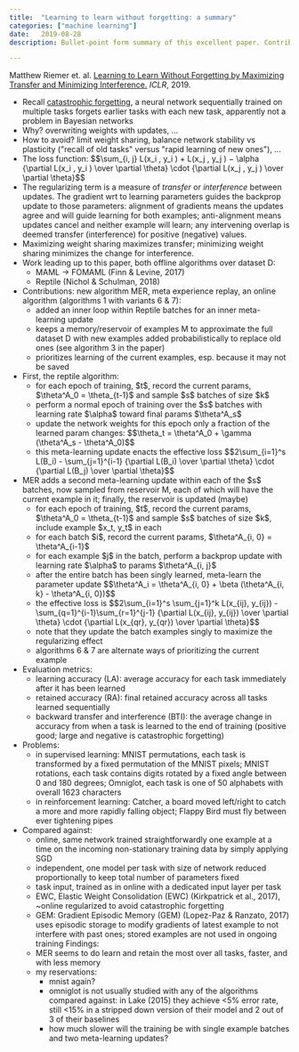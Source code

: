 ```yaml
---
title:  "Learning to learn without forgetting: a summary"
categories: ["machine learning"]
date:   2019-08-28
description: Bullet-point form summary of this excellent paper. Contributions include a memory store of past examples; balances learning of new updates with recall of these stored examples; continual (online) learning in supervised and reinforcement learning settings.

---
```



<p>Matthew Riemer et. al. <a href="https://arxiv.org/abs/1810.11910">Learning to Learn Without Forgetting by Maximizing Transfer and Minimizing Interference.</a> <em>ICLR</em>, 2019.</p>
<ul>
<li>Recall <a href="https://en.wikipedia.org/wiki/Catastrophic_interference">catastrophic forgetting</a>, a neural network sequentially trained on multiple tasks forgets earlier tasks with each new task, apparently not a problem in Bayesian networks</li>
<li>Why? overwriting weights with updates, …</li>
<li>How to avoid? limit weight sharing, balance network stability vs plasticity ("recall of old tasks" versus "rapid learning of new ones"), …</li>
<li>The loss function: 
    $$\sum_{i, j} L(x_i , y_i ) + L(x_j , y_j ) − \alpha {\partial L(x_i , y_i ) \over \partial \theta} \cdot {\partial L(x_j , y_j ) \over \partial \theta}$$</li>
<li>The regularizing term is a measure of <em>transfer</em> or <em>interference</em> between updates. The gradient wrt to learning parameters guides the backprop update to those parameters: alignment of gradients means the updates agree and will guide learning for both examples; anti-alignment means updates cancel and neither example will learn; any intervening overlap is deemed transfer (interference) for positive (negative) values.</li>
<li>Maximizing weight sharing maximizes transfer; minimizing weight sharing minimizes the change for interference.</li>
<li>Work leading up to this paper, both offline algorithms over dataset D:
<ul>
<li>MAML -&gt; FOMAML (Finn &amp; Levine, 2017)</li>
<li>Reptile (Nichol &amp; Schulman, 2018)</li>
</ul>
</li>
<li>Contributions: new algorithm MER, meta experience replay, an online algorithm (algorithms 1 with variants 6 &amp; 7):
<ul>
<li>added an inner loop within Reptile batches for an inner meta-learning update</li>
<li>keeps a memory/reservoir of examples M to approximate the full dataset D with new examples added probabilistically to replace old ones (see algorithm 3 in the paper)</li>
<li>prioritizes learning of the current examples, esp. because it may not be saved</li>
</ul>
</li>
<li>First, the reptile algorithm:
<ul>
<li>for each epoch of training, $t$, record the current params, $\theta^A_0 = \theta_{t-1}$ and sample $s$ batches of size $k$</li>
<li>perform a normal epoch of training over the $s$ batches with learning rate $\alpha$ toward final params $\theta^A_s$</li>
<li>update the network weights for this epoch only a fraction of the learned param changes: 
    $$\theta_t = \theta^A_0 + \gamma (\theta^A_s - \theta^A_0)$$</li>
<li>this meta-learning update enacts the effective loss 
    $$2\sum_{i=1}^s L(B_i) - \sum_{j=1}^{i-1} {\partial L(B_i) \over \partial \theta} \cdot {\partial L(B_j) \over \partial \theta}$$
</li>
</ul>
</li>
<li>MER adds a second meta-learning update within each of the $s$ batches, now sampled from reservoir M, each of which will have the current example in it; finally, the reservoir is updated (maybe)
<ul>
<li>for each epoch of training, $t$, record the current params, $\theta^A_0 = \theta_{t-1}$ and sample $s$ batches of size $k$, include example $x_t, y_t$ in each</li>
<li>for each batch $i$, record the current params, $\theta^A_{i, 0} = \theta^A_{i-1}$</li>
<li>for each example $j$ in the batch, perform a backprop update with learning rate 
    $\alpha$ to params $\theta^A_{i, j}$</li>
<li>after the entire batch has been singly learned, meta-learn the parameter update 
    $$\theta^A_i = \theta^A_{i, 0} + \beta (\theta^A_{i, k} - \theta^A_{i, 0})$$</li>
<li>the effective loss is 
    $$2\sum_{i=1}^s \sum_{j=1}^k L(x_{ij}, y_{ij}) - \sum_{q=1}^{i-1}\sum_{r=1}^{j-1} {\partial L(x_{ij}, y_{ij}) \over \partial \theta} \cdot {\partial L(x_{qr}, y_{qr}) \over \partial \theta}$$</li>
<li>note that they update the batch examples singly to maximize the regularizing effect</li>
<li>algorithms 6 &amp; 7 are alternate ways of prioritizing the current example</li>
</ul>
</li>
<li>Evaluation metrics:
<ul>
<li>learning accuracy (LA): average accuracy for each task immediately after it has been learned</li>
<li>retained accuracy (RA): final retained accuracy across all tasks learned sequentially</li>
<li>backward transfer and interference (BTI): the average change in accuracy from when a task is learned to the end of training (positive good; large and negative is catastrophic forgetting)</li>
</ul>
</li>
<li>Problems:
<ul>
<li>in supervised learning: MNIST permutations, each task is transformed by a fixed permutation of the MNIST pixels; MNIST rotations, each task contains digits rotated by a fixed angle between 0 and 180 degrees; Omniglot, each task is one of 50 alphabets with overall 1623 characters</li>
<li>in reinforcement learning: Catcher, a board moved left/right to catch a more and more rapidly falling object; Flappy Bird must fly between ever tightening pipes</li>
</ul>
</li>
<li>Compared against:
<ul>
<li>online, same network trained straightforwardly one example at a time on the incoming non-stationary training data by simply applying SGD</li>
<li>independent, one model per task with size of network reduced proportionally to keep total number of parameters fixed</li>
<li>task input, trained as in online with a dedicated input layer per task</li>
<li>EWC, Elastic Weight Consolidation (EWC) (Kirkpatrick et al., 2017), ~online regularized to avoid catastrophic forgetting</li>
<li>GEM: Gradient Episodic Memory (GEM) (Lopez-Paz &amp; Ranzato, 2017) uses episodic storage to modify gradients of latest example to not interfere with past ones; stored examples are not used in ongoing training
Findings:</li>
<li>MER seems to do learn and retain the most over all tasks, faster, and with less memory</li>
<li>my reservations:
<ul>
  <li>mnist again?</li>
  <li>omniglot is not usually studied with any of the algorithms compared against: in Lake (2015) they achieve &lt;5% error rate, still &lt;15% in a stripped down version of their model and 2 out of 3 of their baselines</li>
  <li>how much slower will the training be with single example batches and two meta-learning updates?</li>
</ul>
</li>
</ul>
</li>
</ul>
